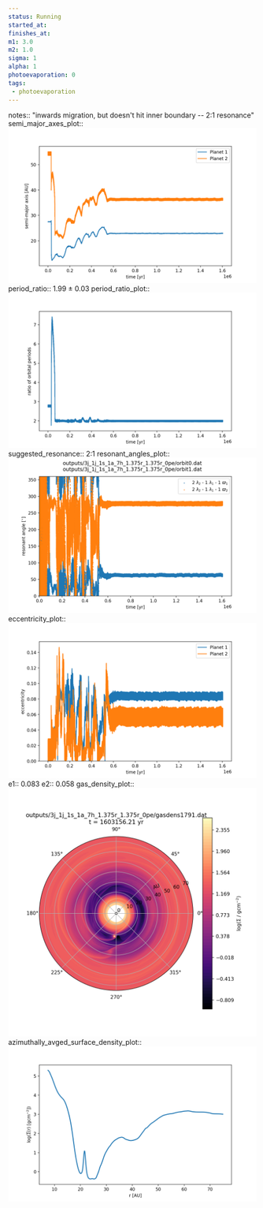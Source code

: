 ```yaml
---
status: Running
started_at:
finishes_at:
m1: 3.0
m2: 1.0
sigma: 1
alpha: 1
photoevaporation: 0
tags:
 - photoevaporation
---
```


notes:: "inwards migration, but doesn't hit inner boundary -- 2:1 resonance"
semi_major_axes_plot:: ![semi_major_axes_3j_1j_1s_1a_7h_1.375r_1.375r_0pe.png](plots/semi_major_axes/semi_major_axes_3j_1j_1s_1a_7h_1.375r_1.375r_0pe.png)
period_ratio:: 1.99 ± 0.03
period_ratio_plot:: ![period_ratio_3j_1j_1s_1a_7h_1.375r_1.375r_0pe.png](plots/period_ratio/period_ratio_3j_1j_1s_1a_7h_1.375r_1.375r_0pe.png)
suggested_resonance:: 2:1
resonant_angles_plot:: ![resonant_angles_3j_1j_1s_1a_7h_1.375r_1.375r_0pe.png](plots/resonant_angles/resonant_angles_3j_1j_1s_1a_7h_1.375r_1.375r_0pe.png)
eccentricity_plot:: ![eccentricity_3j_1j_1s_1a_7h_1.375r_1.375r_0pe.png](plots/eccentricity/eccentricity_3j_1j_1s_1a_7h_1.375r_1.375r_0pe.png)
e1:: 0.083
e2:: 0.058
gas_density_plot:: ![gas_density_3j_1j_1s_1a_7h_1.375r_1.375r_0pe.png](plots/gas_density/gas_density_3j_1j_1s_1a_7h_1.375r_1.375r_0pe.png)
azimuthally_avged_surface_density_plot:: ![azimuthally_avged_surface_density_3j_1j_1s_1a_7h_1.375r_1.375r_0pe.png](plots/azimuthally_avged_surface_density/azimuthally_avged_surface_density_3j_1j_1s_1a_7h_1.375r_1.375r_0pe.png)
